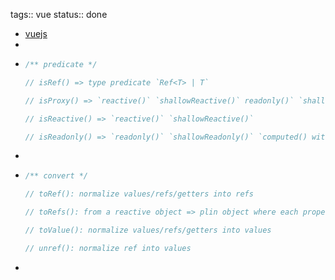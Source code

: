 tags::  vue
status:: done

- [vuejs](https://vuejs.org/api/)
-
- ```javascript
  /** predicate */
  
  // isRef() => type predicate `Ref<T> | T`
  
  // isProxy() => `reactive()` `shallowReactive()` readonly()` `shallowReadonly()`
  
  // isReactive() => `reactive()` `shallowReactive()`
  
  // isReadonly() => `readonly()` `shallowReadonly()` `computed() without set function`
  ```
-
- ```javascript
  /** convert */
  
  // toRef(): normalize values/refs/getters into refs
  
  // toRefs(): from a reactive object => plin object where each property is a ref pointing (created using `toRef()`)
  
  // toValue(): normalize values/refs/getters into values
  
  // unref(): normalize ref into values
  ```
-